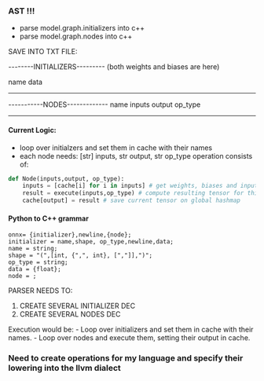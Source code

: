 ### AST !!!

- parse model.graph.initializers into c++
- parse model.graph.nodes into c++

SAVE INTO TXT FILE:

--------INITIALIZERS--------- (both weights and biases are here)

name
data

-----------------------------

-----------NODES-------------
name
inputs
output
op_type

-------------------------------



#### Current Logic:

- loop over initialzers and set them in cache with their names 
- each node needs: [str] inputs, str output, str op_type
 operation consists of:

``` python
def Node(inputs,output, op_type):
    inputs = [cache[i] for i in inputs] # get weights, biases and inputs from previous layers
    result = execute(inputs,op_type) # compute resulting tensor for this layer
    cache[output] = result # save current tensor on global hashmap
```


#### Python to C++ grammar

``` ebnf
onnx= {initializer},newline,{node};
initializer = name,shape, op_type,newline,data;
name = string;
shape = "(",[int, {",", int}, [","]],")";
op_type = string;
data = {float};
node = ;
```

PARSER NEEDS TO:
1)  CREATE SEVERAL INITIALIZER DEC
2)  CREATE SEVERAL NODES DEC


Execution would be:
    - Loop over initializers and set them in cache with their names.
    - Loop over nodes and execute them, setting their output in cache.



### Need to create operations for my language and specify their lowering into the llvm dialect

